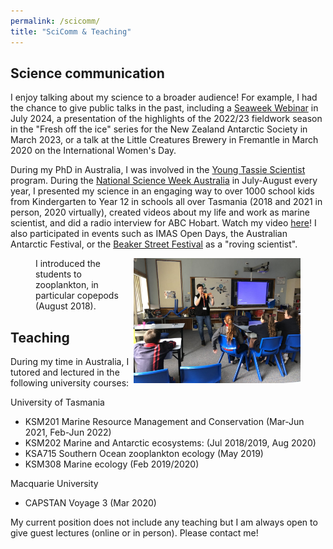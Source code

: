 ```yaml
---
permalink: /scicomm/
title: "SciComm & Teaching"
---
```


## Science communication

I enjoy talking about my science to a broader audience! For example, I had the chance to give public talks in the past, including a [Seaweek Webinar](https://seaweek.org.nz/news/exploring-marine-protected-areas) in July 2024, a presentation of the highlights of the 2022/23 fieldwork season in the "Fresh off the ice" series for the New Zealand Antarctic Society in March 2023, or a talk at the Little Creatures Brewery in Fremantle in March 2020 on the International Women's Day. 

During my PhD in Australia, I was involved in the [Young Tassie Scientist](http://youngtassiescientists.com/) program. During the [National Science Week Australia](https://www.scienceweek.net.au/) in July-August every year, I presented my science in an engaging way to over 1000 school kids from Kindergarten to Year 12 in schools all over Tasmania (2018 and 2021 in person, 2020 virtually), created videos about my life and work as marine scientist, and did a radio interview for ABC Hobart. Watch my video [here](https://www.youtube.com/watch?reload=9&v=imvr14ruOrw&feature=emb_logo&ab_channel=TassieScienceWeek)! I also participated in events such as IMAS Open Days, the Australian Antarctic Festival, or the [Beaker Street Festival](https://www.beakerstreet.com.au/) as a "roving scientist". 

<figure>
   <img src="/assets/images/YTS_pic.jpg" style="float: right;" height = "200" alt="">
   <figcaption>I introduced the students to zooplankton, in particular copepods (August 2018).</figcaption>
</figure>

## Teaching
During my time in Australia, I tutored and lectured in the following university courses: 

University of Tasmania
- KSM201 Marine Resource Management and Conservation (Mar-Jun 2021, Feb-Jun 2022)
- KSM202 Marine and Antarctic ecosystems: (Jul 2018/2019, Aug 2020)
- KSA715 Southern Ocean zooplankton ecology (May 2019)
- KSM308 Marine ecology (Feb 2019/2020)

Macquarie University
- CAPSTAN Voyage 3 (Mar 2020)

My current position does not include any teaching but I am always open to give guest lectures (online or in person). Please contact me! 
